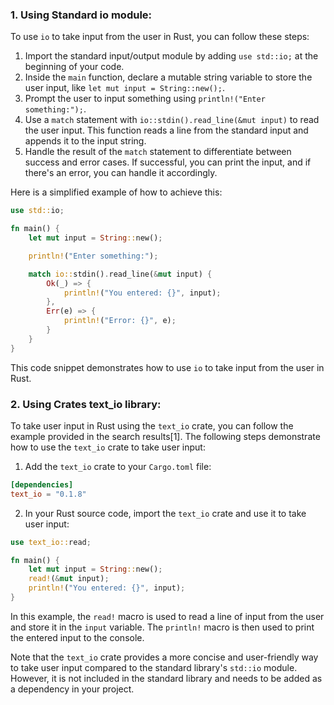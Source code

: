 ### 1. Using Standard io module:

To use `io` to take input from the user in Rust, you can follow these steps:

1. Import the standard input/output module by adding `use std::io;` at the beginning of your code.
2. Inside the `main` function, declare a mutable string variable to store the user input, like `let mut input = String::new();`.
3. Prompt the user to input something using `println!("Enter something:");`.
4. Use a `match` statement with `io::stdin().read_line(&mut input)` to read the user input. This function reads a line from the standard input and appends it to the input string.
5. Handle the result of the `match` statement to differentiate between success and error cases. If successful, you can print the input, and if there's an error, you can handle it accordingly.

Here is a simplified example of how to achieve this:

```rust
use std::io;

fn main() {
    let mut input = String::new();

    println!("Enter something:");

    match io::stdin().read_line(&mut input) {
        Ok(_) => {
            println!("You entered: {}", input);
        },
        Err(e) => {
            println!("Error: {}", e);
        }
    }
}
```

This code snippet demonstrates how to use `io` to take input from the user in Rust.


### 2. Using Crates text_io library:
To take user input in Rust using the `text_io` crate, you can follow the example provided in the search results[1]. The following steps demonstrate how to use the `text_io` crate to take user input:

1. Add the `text_io` crate to your `Cargo.toml` file:
```toml
[dependencies]
text_io = "0.1.8"
```

2. In your Rust source code, import the `text_io` crate and use it to take user input:
```rust
use text_io::read;

fn main() {
    let mut input = String::new();
    read!(&mut input);
    println!("You entered: {}", input);
}
```

In this example, the `read!` macro is used to read a line of input from the user and store it in the `input` variable. The `println!` macro is then used to print the entered input to the console.

Note that the `text_io` crate provides a more concise and user-friendly way to take user input compared to the standard library's `std::io` module. However, it is not included in the standard library and needs to be added as a dependency in your project.

